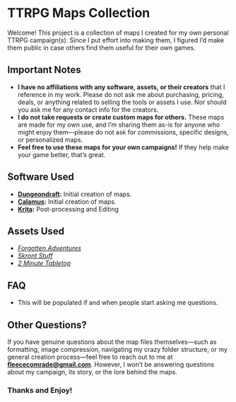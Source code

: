 # TTRPG Maps Collection

Welcome! This project is a collection of maps I created for my own personal TTRPG campaign(s). Since I put effort into making them, I figured I’d make them public in case others find them useful for their own games.

## Important Notes
- **I have no affiliations with any software, assets, or their creators** that I reference in my work. Please do not ask me about purchasing, pricing, deals, or anything related to selling the tools or assets I use. Nor should you ask me for any contact info for the creators.
- **I do not take requests or create custom maps for others.** These maps are made for my own use, and I’m sharing them as-is for anyone who might enjoy them—please do not ask for commissions, specific designs, or personalized maps.
- **Feel free to use these maps for your own campaigns!** If they help make your game better, that’s great.

## Software Used
- **[Dungeondraft](https://dungeondraft.net/):** Initial creation of maps.
- **[Calamus](https://play.google.com/store/apps/details?id=air.com.trapStreetStudios.theCalamus&pcampaignid=web_share):** Initial creation of maps.
- **[Krita](https://krita.org/en/):** Post-processing and Editing

## Assets Used
- _[Forgotten Adventures](https://www.forgotten-adventures.net/)_
- _[Skront Stuff](https://cartographyassets.com/creator/skront-stuff/)_
- _[2 Minute Tabletop](https://2minutetabletop.com/)_

## FAQ
- This will be populated if and when people start asking me questions.

## Other Questions?
If you have genuine questions about the map files themselves—such as formatting, image compression, navigating my crazy folder structure, or my general creation process—feel free to reach out to me at **[fleececomrade@gmail.com](mailto:fleececomrade@gmail.com)**. However, I won’t be answering questions about my campaign, its story, or the lore behind the maps.

### Thanks and Enjoy!

